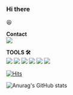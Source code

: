 ### Hi there 
😆    

**Contact**  
<a href="hongjury@gmail.com" target="_blank"><img src="https://img.shields.io/badge/Gmail-D14836?style=flat-square&logo=gmail&logoColor=white"/></a>
 
**TOOLS 🛠**  
<img src="https://img.shields.io/badge/Python-3776AB?style=flat-square&logo=Python&logoColor=white"/>   <img src="https://img.shields.io/badge/Tableau-E97627?style=flat-square&logo=Tableau&logoColor=white"/>   <img src="https://img.shields.io/badge/R-276DC3?style=flat-square&logo=R&logoColor=white"/>   <img src="https://img.shields.io/badge/GitHub-181717?style=flat-square&logo=GitHub&logoColor=white"/>   <img src="https://img.shields.io/badge/MySQL-4479A1?style=flat-square&logo=MySQL&logoColor=white"/>   <img src="https://img.shields.io/badge/Google Analytics-E37400?style=flat-square&logo=Google Analytics&logoColor=white"/>


[![Hits](https://hits.seeyoufarm.com/api/count/incr/badge.svg?url=https%3A%2F%2Fgithub.com%2F1izzy%2Fhit-counter&count_bg=%23F4BFFF&title_bg=%23555555&icon=baidu.svg&icon_color=%23E7E7E7&title=hits&edge_flat=false)](https://hits.seeyoufarm.com)
 
 
 ![Anurag's GitHub stats](https://github-readme-stats.vercel.app/api?username=1izzy&theme=buefy&show_icons=true) 
